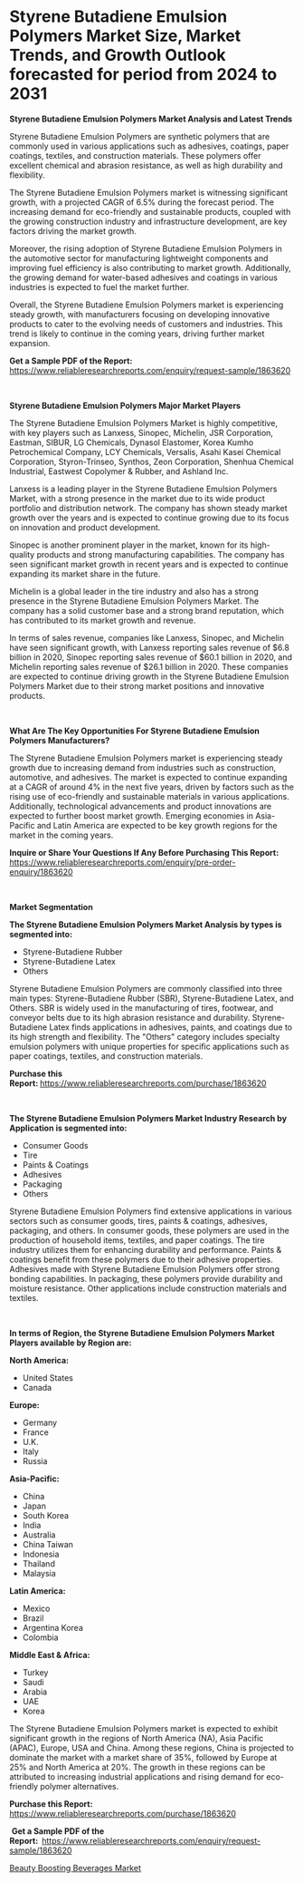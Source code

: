 <p><h1>Styrene Butadiene Emulsion Polymers Market Size, Market Trends, and Growth Outlook forecasted for period from 2024 to 2031</h1></p><p><strong>Styrene Butadiene Emulsion Polymers Market Analysis and Latest Trends</strong></p>
<p><p>Styrene Butadiene Emulsion Polymers are synthetic polymers that are commonly used in various applications such as adhesives, coatings, paper coatings, textiles, and construction materials. These polymers offer excellent chemical and abrasion resistance, as well as high durability and flexibility.</p><p>The Styrene Butadiene Emulsion Polymers market is witnessing significant growth, with a projected CAGR of 6.5% during the forecast period. The increasing demand for eco-friendly and sustainable products, coupled with the growing construction industry and infrastructure development, are key factors driving the market growth.</p><p>Moreover, the rising adoption of Styrene Butadiene Emulsion Polymers in the automotive sector for manufacturing lightweight components and improving fuel efficiency is also contributing to market growth. Additionally, the growing demand for water-based adhesives and coatings in various industries is expected to fuel the market further.</p><p>Overall, the Styrene Butadiene Emulsion Polymers market is experiencing steady growth, with manufacturers focusing on developing innovative products to cater to the evolving needs of customers and industries. This trend is likely to continue in the coming years, driving further market expansion.</p></p>
<p><strong>Get a Sample PDF of the Report:&nbsp;</strong> <a href="https://www.reliableresearchreports.com/enquiry/request-sample/1863620">https://www.reliableresearchreports.com/enquiry/request-sample/1863620</a></p>
<p>&nbsp;</p>
<p><strong>Styrene Butadiene Emulsion Polymers Major Market Players</strong></p>
<p><p>The Styrene Butadiene Emulsion Polymers Market is highly competitive, with key players such as Lanxess, Sinopec, Michelin, JSR Corporation, Eastman, SIBUR, LG Chemicals, Dynasol Elastomer, Korea Kumho Petrochemical Company, LCY Chemicals, Versalis, Asahi Kasei Chemical Corporation, Styron-Trinseo, Synthos, Zeon Corporation, Shenhua Chemical Industrial, Eastwest Copolymer & Rubber, and Ashland Inc.</p><p>Lanxess is a leading player in the Styrene Butadiene Emulsion Polymers Market, with a strong presence in the market due to its wide product portfolio and distribution network. The company has shown steady market growth over the years and is expected to continue growing due to its focus on innovation and product development.</p><p>Sinopec is another prominent player in the market, known for its high-quality products and strong manufacturing capabilities. The company has seen significant market growth in recent years and is expected to continue expanding its market share in the future.</p><p>Michelin is a global leader in the tire industry and also has a strong presence in the Styrene Butadiene Emulsion Polymers Market. The company has a solid customer base and a strong brand reputation, which has contributed to its market growth and revenue.</p><p>In terms of sales revenue, companies like Lanxess, Sinopec, and Michelin have seen significant growth, with Lanxess reporting sales revenue of $6.8 billion in 2020, Sinopec reporting sales revenue of $60.1 billion in 2020, and Michelin reporting sales revenue of $26.1 billion in 2020. These companies are expected to continue driving growth in the Styrene Butadiene Emulsion Polymers Market due to their strong market positions and innovative products.</p></p>
<p>&nbsp;</p>
<p><strong>What Are The Key Opportunities For Styrene Butadiene Emulsion Polymers Manufacturers?</strong></p>
<p><p>The Styrene Butadiene Emulsion Polymers market is experiencing steady growth due to increasing demand from industries such as construction, automotive, and adhesives. The market is expected to continue expanding at a CAGR of around 4% in the next five years, driven by factors such as the rising use of eco-friendly and sustainable materials in various applications. Additionally, technological advancements and product innovations are expected to further boost market growth. Emerging economies in Asia-Pacific and Latin America are expected to be key growth regions for the market in the coming years.</p></p>
<p><strong>Inquire or Share Your Questions If Any Before Purchasing This Report:</strong> <a href="https://www.reliableresearchreports.com/enquiry/pre-order-enquiry/1863620">https://www.reliableresearchreports.com/enquiry/pre-order-enquiry/1863620</a></p>
<p>&nbsp;</p>
<p><strong>Market Segmentation</strong></p>
<p><strong>The Styrene Butadiene Emulsion Polymers Market Analysis by types is segmented into:</strong></p>
<p><ul><li>Styrene-Butadiene Rubber</li><li>Styrene-Butadiene Latex</li><li>Others</li></ul></p>
<p><p>Styrene Butadiene Emulsion Polymers are commonly classified into three main types: Styrene-Butadiene Rubber (SBR), Styrene-Butadiene Latex, and Others. SBR is widely used in the manufacturing of tires, footwear, and conveyor belts due to its high abrasion resistance and durability. Styrene-Butadiene Latex finds applications in adhesives, paints, and coatings due to its high strength and flexibility. The "Others" category includes specialty emulsion polymers with unique properties for specific applications such as paper coatings, textiles, and construction materials.</p></p>
<p><strong>Purchase this Report:&nbsp;</strong><a href="https://www.reliableresearchreports.com/purchase/1863620">https://www.reliableresearchreports.com/purchase/1863620</a></p>
<p>&nbsp;</p>
<p><strong>The Styrene Butadiene Emulsion Polymers Market Industry Research by Application is segmented into:</strong></p>
<p><ul><li>Consumer Goods</li><li>Tire</li><li>Paints & Coatings</li><li>Adhesives</li><li>Packaging</li><li>Others</li></ul></p>
<p><p>Styrene Butadiene Emulsion Polymers find extensive applications in various sectors such as consumer goods, tires, paints & coatings, adhesives, packaging, and others. In consumer goods, these polymers are used in the production of household items, textiles, and paper coatings. The tire industry utilizes them for enhancing durability and performance. Paints & coatings benefit from these polymers due to their adhesive properties. Adhesives made with Styrene Butadiene Emulsion Polymers offer strong bonding capabilities. In packaging, these polymers provide durability and moisture resistance. Other applications include construction materials and textiles.</p></p>
<p>&nbsp;</p>
<p><strong>In terms of Region, the Styrene Butadiene Emulsion Polymers Market Players available by Region are:</strong></p>
<p>
    <p> <strong> North America: </strong>
        <ul>
            <li>United States</li>
            <li>Canada</li>
        </ul>
        </p> 
    <p> <strong> Europe: </strong>
        <ul>
            <li>Germany</li>
            <li>France</li>
            <li>U.K.</li>
            <li>Italy</li>
            <li>Russia</li>
        </ul>
        </p> 
    <p> <strong> Asia-Pacific: </strong>
        <ul>
            <li>China</li>
            <li>Japan</li>
            <li>South Korea</li>
            <li>India</li>
            <li>Australia</li>
            <li>China Taiwan</li>
            <li>Indonesia</li>
            <li>Thailand</li>
            <li>Malaysia</li>
        </ul>
        </p> 
    <p> <strong> Latin America: </strong>
        <ul>
            <li>Mexico</li>
            <li>Brazil</li>
            <li>Argentina Korea</li>
            <li>Colombia</li>
        </ul>
        </p> 
    <p> <strong> Middle East & Africa: </strong>
        <ul>
            <li>Turkey</li>
            <li>Saudi</li>
            <li>Arabia</li>
            <li>UAE</li>
            <li>Korea</li>
        </ul>
    </p>
    </p>
<p><p>The Styrene Butadiene Emulsion Polymers market is expected to exhibit significant growth in the regions of North America (NA), Asia Pacific (APAC), Europe, USA and China. Among these regions, China is projected to dominate the market with a market share of 35%, followed by Europe at 25% and North America at 20%. The growth in these regions can be attributed to increasing industrial applications and rising demand for eco-friendly polymer alternatives.</p></p>
<p><strong>Purchase this Report: </strong><a href="https://www.reliableresearchreports.com/purchase/1863620">https://www.reliableresearchreports.com/purchase/1863620</a></p>
<p>&nbsp;<strong>Get a Sample PDF of the Report:&nbsp;&nbsp;</strong><a href="https://www.reliableresearchreports.com/enquiry/request-sample/1863620">https://www.reliableresearchreports.com/enquiry/request-sample/1863620</a></p>
<p><strong></strong></p>
<p><p><a href="https://meowing-canidae-761.notion.site/Global-Beauty-Boosting-Beverages-Market-Size-and-Market-Trends-Insights-and-Projections-from-2024-t-121be34567834dbfba2ed96e2302ce19">Beauty Boosting Beverages Market</a></p></p>